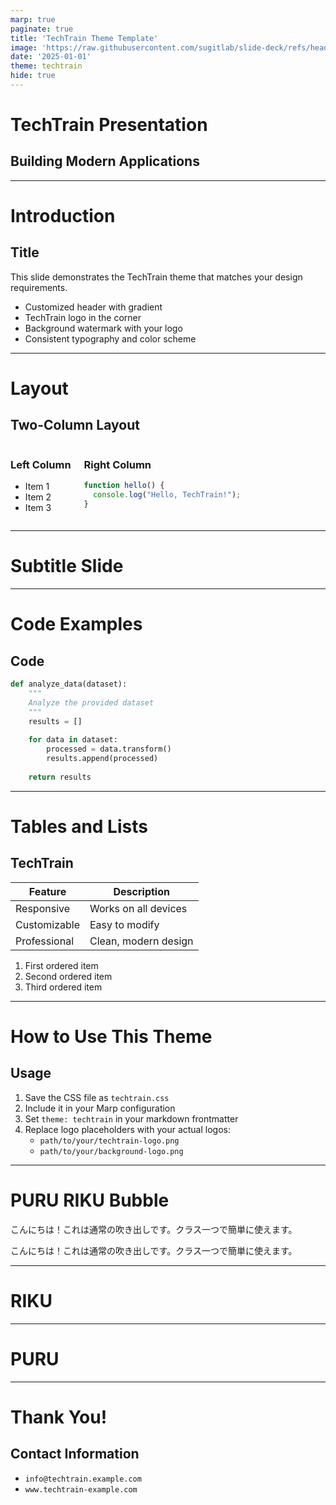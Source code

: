 ```yaml
---
marp: true
paginate: true
title: 'TechTrain Theme Template'
image: 'https://raw.githubusercontent.com/sugitlab/slide-deck/refs/heads/main/slides/ogps/techtrain-theme.png'
date: '2025-01-01'
theme: techtrain
hide: true
---
```


<!-- _class: title -->

# TechTrain Presentation
## Building Modern Applications

---

# Introduction
## Title 

This slide demonstrates the TechTrain theme that matches your design requirements.

* Customized header with gradient
* TechTrain logo in the corner
* Background watermark with your logo
* Consistent typography and color scheme

---

# Layout 
## Two-Column Layout

<div class="columns">
<div>

### Left Column
- Item 1
- Item 2
- Item 3

</div>
<div>

### Right Column
```javascript
function hello() {
  console.log("Hello, TechTrain!");
}
```

</div>
</div>

---

<!-- _class: subtitle -->

# Subtitle Slide

---

# Code Examples

## Code 

```python
def analyze_data(dataset):
    """
    Analyze the provided dataset
    """
    results = []
    
    for data in dataset:
        processed = data.transform()
        results.append(processed)
        
    return results
```

---

# Tables and Lists
## TechTrain
| Feature | Description |
|---------|-------------|
| Responsive | Works on all devices |
| Customizable | Easy to modify |
| Professional | Clean, modern design |

1. First ordered item
2. Second ordered item
3. Third ordered item

---

# How to Use This Theme
## Usage

1. Save the CSS file as `techtrain.css`
2. Include it in your Marp configuration
3. Set `theme: techtrain` in your markdown frontmatter
4. Replace logo placeholders with your actual logos:
   - `path/to/your/techtrain-logo.png`
   - `path/to/your/background-logo.png`

---

# PURU RIKU Bubble

<div class="puru-bubble">
<p>こんにちは！これは通常の吹き出しです。クラス一つで簡単に使えます。</p>
</div>

<div class="riku-bubble sad">
<p>こんにちは！これは通常の吹き出しです。クラス一つで簡単に使えます。</p>
</div>

---

<!-- _class: subtitle riku stand -->

# RIKU

<!-- options: ask/happy/sad/salute/smile/stand -->

---

<!--- _class: subtitle puru salute -->
# PURU

<!--- options: happy/lookat/sad/salute/smile/think --->

---


# Thank You!

## Contact Information

- `info@techtrain.example.com`
- `www.techtrain-example.com`